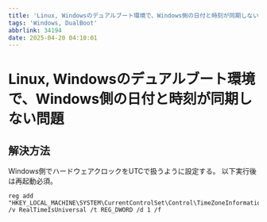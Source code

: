 ```yaml
---
title: 'Linux, Windowsのデュアルブート環境で、Windows側の日付と時刻が同期しない問題'
tags: 'Windows, DualBoot'
abbrlink: 34194
date: 2025-04-20 04:10:01
---
```


# Linux, Windowsのデュアルブート環境で、Windows側の日付と時刻が同期しない問題
## 解決方法
Windows側でハードウェアクロックをUTCで扱うように設定する。
以下実行後は再起動必須。
```pwsh
reg add "HKEY_LOCAL_MACHINE\SYSTEM\CurrentControlSet\Control\TimeZoneInformation" /v RealTimeIsUniversal /t REG_DWORD /d 1 /f
```
